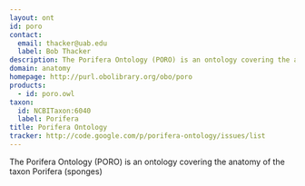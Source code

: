 ```yaml
---
layout: ont
id: poro
contact: 
  email: thacker@uab.edu
  label: Bob Thacker
description: The Porifera Ontology (PORO) is an ontology covering the anatomy of the taxon Porifera (sponges)
domain: anatomy
homepage: http://purl.obolibrary.org/obo/poro
products: 
  - id: poro.owl
taxon: 
  id: NCBITaxon:6040
  label: Porifera
title: Porifera Ontology
tracker: http://code.google.com/p/porifera-ontology/issues/list
---
```


The Porifera Ontology (PORO) is an ontology covering the anatomy of the taxon Porifera (sponges)